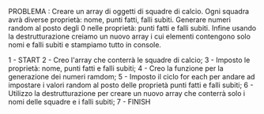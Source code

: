PROBLEMA : Creare un array di oggetti di squadre di calcio. Ogni squadra avrà diverse proprietà: nome, punti fatti, falli subiti. Generare numeri random al posto degli 0 nelle proprietà: punti fatti e falli subiti. Infine usando la destrutturazione creiamo un nuovo array i cui elementi contengono solo nomi e falli subiti e stampiamo tutto in console.

1 - START
2 - Creo l'array che conterrà le squadre di calcio;
3 - Imposto le proprietà: nome, punti fatti e falli subiti;
4 - Creo la funzione per la generazione dei numeri ramdom;
5 - Imposto il ciclo for each per andare ad impostare i valori random al posto delle proprietà punti fatti e falli subiti;
6 - Utilizzo la destrutturazione per creare un nuovo array che conterrà solo i nomi delle squadre e i falli subiti;
7 - FINISH
